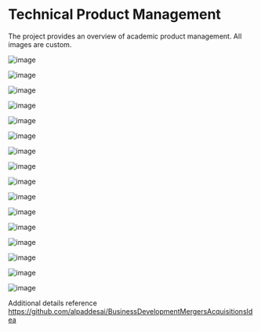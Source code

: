 # Technical Product Management

The project provides an overview of academic product management. All images are custom. 

![image](TechnicalProductManagement1.jpg)

![image](TechnicalProductManagement2.jpg)

![image](TechnicalProductManagement3.jpg)

![image](TechnicalProductManagement4.jpg)

![image](TechnicalProductManagement5.jpg)

![image](TechnicalProductManagement6.jpg)

![image](TechnicalProductManagement7.jpg)

![image](TechnicalProductManagement8.jpg)

![image](TechnicalProductManagement9.jpg)

![image](TechnicalProductManagement10.jpg)

![image](TechnicalProductManagement11.jpg)

![image](TechnicalProductManagement12.jpg)

![image](ProductManager.jpg)

![image](ProductManagerCertification.jpg)

![image](EthicsandExcellence.png)

![image](USCopyrightCertificate.png)

Additional details reference https://github.com/alpaddesai/BusinessDevelopmentMergersAcquisitionsIdea
